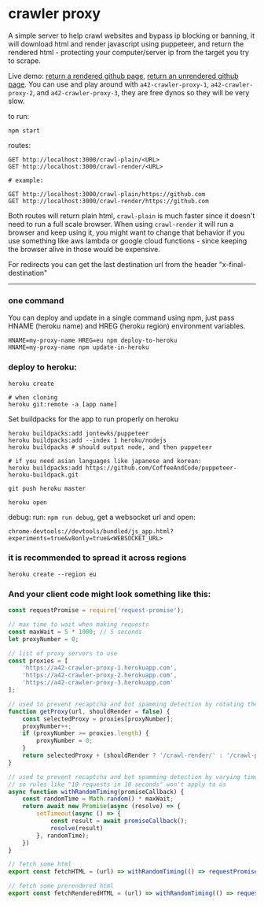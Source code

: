 # crawler proxy

A simple server to help crawl websites and bypass ip blocking or banning, it will download html and render javascript using puppeteer, and return the rendered html - protecting your computer/server ip from the target you try to scrape.

Live demo: [return a rendered github page](https://a42-crawler-proxy-1.herokuapp.com/crawl-render/https://github.com), [return an unrendered github page](https://a42-crawler-proxy-1.herokuapp.com/crawl-plain/https://github.com).
You can use and play around with `a42-crawler-proxy-1`, `a42-crawler-proxy-2`, and `a42-crawler-proxy-3`, they are free dynos so they will be very slow.

to run:
```
npm start
```

routes:
```
GET http://localhost:3000/crawl-plain/<URL>
GET http://localhost:3000/crawl-render/<URL>

# example:

GET http://localhost:3000/crawl-plain/https://github.com
GET http://localhost:3000/crawl-render/https://github.com
```

Both routes will return plain html, `crawl-plain` is much faster since it doesn't need to run a full scale browser.
When using `crawl-render` it will run a browser and keep using it, you might want to change that behavior if you use something like aws lambda or google cloud functions - since keeping the browser alive in those would be expensive.

For redirects you can get the last destination url from the header "x-final-destination"



---

### one command
You can deploy and update in a single command using npm, just pass HNAME (heroku name) and HREG (heroku region) environment variables.
```
HNAME=my-proxy-name HREG=eu npm deploy-to-heroku 
HNAME=my-proxy-name npm update-in-heroku
```


### deploy to heroku:
```
heroku create

# when cloning
heroku git:remote -a [app name]
```

Set buildpacks for the app to run properly on heroku
```
heroku buildpacks:add jontewks/puppeteer
heroku buildpacks:add --index 1 heroku/nodejs
heroku buildpacks # should output node, and then puppeteer

# if you need asian languages like japanese and korean:
heroku buildpacks:add https://github.com/CoffeeAndCode/puppeteer-heroku-buildpack.git
```
```
git push heroku master
```
```
heroku open
```

debug:
run: ```npm run debug```, get a websocket url and open:
```
chrome-devtools://devtools/bundled/js_app.html?experiments=true&v8only=true&<WEBSOCKET_URL>
```

### it is recommended to spread it across regions
```
heroku create --region eu
```

### And your client code might look something like this:
```javascript
const requestPromise = require('request-promise');

// max time to wait when making requests
const maxWait = 5 * 1000; // 5 seconds
let proxyNumber = 0;

// list of proxy servers to use
const proxies = [
    'https://a42-crawler-proxy-1.herokuapp.com',
    'https://a42-crawler-proxy-2.herokuapp.com',
    'https://a42-crawler-proxy-3.herokuapp.com'
];

// used to prevent recaptcha and bot spamming detection by rotating the ip address
function getProxy(url, shouldRender = false) {
    const selectedProxy = proxies[proxyNumber];
    proxyNumber++;
    if (proxyNumber >= proxies.length) {
        proxyNumber = 0;
    }
    return selectedProxy + (shouldRender ? '/crawl-render/' : '/crawl-plain/') + url
}

// used to prevent recaptcha and bot spamming detection by varying time like e "real" user
// so rules like "10 requests in 10 seconds" won't apply to us
async function withRandomTiming(promiseCallback) {
    const randomTime = Math.random() * maxWait;
    return await new Promise(async (resolve) => {
        setTimeout(async () => {
            const result = await promiseCallback();
            resolve(result)
        }, randomTime);
    })
}

// fetch some html
export const fetchHTML = (url) => withRandomTiming(() => requestPromise(getProxy(url, false)))

// fetch some prerendered html
export const fetchRenderedHTML = (url) => withRandomTiming(() => requestPromise(getProxy(url, true)))
```
